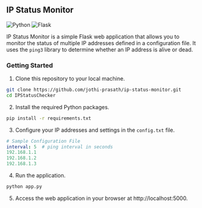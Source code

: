 ## IP Status Monitor

![Python](https://img.shields.io/badge/Python-3.x-blue.svg)
![Flask](https://img.shields.io/badge/Flask-2.x-green.svg)

IP Status Monitor is a simple Flask web application that allows you to monitor the status of multiple IP addresses defined in a configuration file. It uses the `ping3` library to determine whether an IP address is alive or dead.

### Getting Started

1. Clone this repository to your local machine.
```bash
git clone https://github.com/jothi-prasath/ip-status-monitor.git
cd IPStatusChecker
```
2. Install the required Python packages.
```bash
pip install -r requirements.txt
```
3. Configure your IP addresses and settings in the `config.txt` file.
```yml
# Sample Configuration File
interval: 5  # ping interval in seconds
192.168.1.1
192.168.1.2
192.168.1.3
```
4. Run the application.
```bash
python app.py
```
5. Access the web application in your browser at http://localhost:5000.